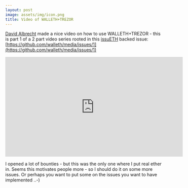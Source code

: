 ```yaml
---
layout: post
image: assets/img/icon.png
title: Video of WALLETH+TREZOR
---
```


[David Albrecht](https://github.com/davalb) made a nice video on how to use WALLETH+TREZOR - this is part 1 of a 2 part video series rooted in this [issuETH](http://walleth.org/2017/10/18/issuETH-ethereum-issue-bounties) backed issue: [https://github.com/walleth/media/issues/1](https://github.com/walleth/media/issues/1)

<iframe width="560" height="315" src="https://www.youtube.com/embed/ldS9EEJbFAI" frameborder="0" allowfullscreen></iframe>

I opened a lot of bounties - but this was the only one where I put real ether in. Seems this motivates people more - so I should do it on some more issues. Or perhaps you want to put some on the issues you want to have implemented ..-)